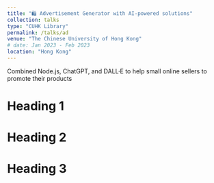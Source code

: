 ```yaml
---
title: "🛍️ Advertisement Generator with AI-powered solutions"
collection: talks
type: "CUHK Library"
permalink: /talks/ad
venue: "The Chinese University of Hong Kong"
# date: Jan 2023 - Feb 2023
location: "Hong Kong"
---
```


Combined Node.js, ChatGPT, and DALL·E to help small online sellers to promote their products

Heading 1
======

Heading 2
======

Heading 3
======
